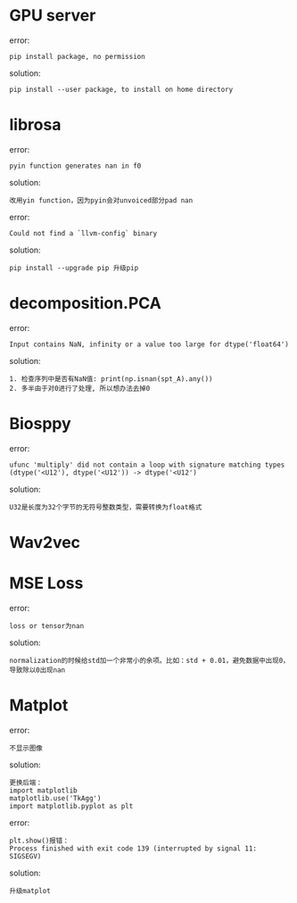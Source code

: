 # GPU server

error:
```
pip install package, no permission
```
solution:
```
pip install --user package, to install on home directory
```

# librosa

error:
```
pyin function generates nan in f0
```
solution:
```
改用yin function，因为pyin会对unvoiced部分pad nan
```

error:
```
Could not find a `llvm-config` binary
```
solution:
```
pip install --upgrade pip 升级pip
```


# decomposition.PCA

error:
```
Input contains NaN, infinity or a value too large for dtype('float64')
```
solution:
```
1. 检查序列中是否有NaN值: print(np.isnan(spt_A).any())
2. 多半由于对0进行了处理, 所以想办法去掉0
```

# Biosppy

error:
```
ufunc 'multiply' did not contain a loop with signature matching types (dtype('<U12'), dtype('<U12')) -> dtype('<U12')
```
solution:
```
U32是长度为32个字节的无符号整数类型，需要转换为float格式
```

# Wav2vec

# MSE Loss

error:
```
loss or tensor为nan
```
solution:
```
normalization的时候给std加一个非常小的余项。比如：std + 0.01，避免数据中出现0，导致除以0出现nan
```

# Matplot

error:
```
不显示图像
```
solution:
```
更换后端：
import matplotlib
matplotlib.use('TkAgg')
import matplotlib.pyplot as plt
```
error:
```
plt.show()报错：
Process finished with exit code 139 (interrupted by signal 11: SIGSEGV)
```
solution:
```
升级matplot
```
